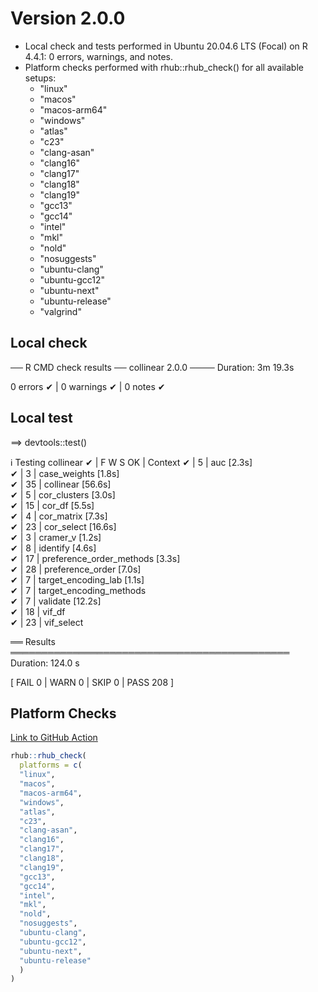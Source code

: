 # Version 2.0.0

  + Local check and tests performed in Ubuntu 20.04.6 LTS (Focal) on R 4.4.1: 0 errors, warnings, and notes.
  + Platform checks performed with rhub::rhub_check() for all available setups:
    + "linux"
    + "macos"
    + "macos-arm64"
    + "windows"
    + "atlas"
    + "c23"
    + "clang-asan"
    + "clang16"
    + "clang17"
    + "clang18"
    + "clang19"
    + "gcc13"
    + "gcc14"
    + "intel"
    + "mkl"
    + "nold"
    + "nosuggests"
    + "ubuntu-clang"
    + "ubuntu-gcc12"
    + "ubuntu-next"
    + "ubuntu-release"
    + "valgrind"

## Local check

── R CMD check results ── collinear 2.0.0 ────
Duration: 3m 19.3s

0 errors ✔ | 0 warnings ✔ | 0 notes ✔

## Local test

==> devtools::test()

ℹ Testing collinear
✔ | F W  S  OK | Context
✔ |          5 | auc [2.3s]                             
✔ |          3 | case_weights [1.8s]                    
✔ |         35 | collinear [56.6s]                      
✔ |          5 | cor_clusters [3.0s]                    
✔ |         15 | cor_df [5.5s]                          
✔ |          4 | cor_matrix [7.3s]                      
✔ |         23 | cor_select [16.6s]                     
✔ |          3 | cramer_v [1.2s]                        
✔ |          8 | identify [4.6s]                        
✔ |         17 | preference_order_methods [3.3s]        
✔ |         28 | preference_order [7.0s]                
✔ |          7 | target_encoding_lab [1.1s]             
✔ |          7 | target_encoding_methods                
✔ |          7 | validate [12.2s]                       
✔ |         18 | vif_df                                 
✔ |         23 | vif_select                             

══ Results ═════════════════════════════════════════════
Duration: 124.0 s

[ FAIL 0 | WARN 0 | SKIP 0 | PASS 208 ]


## Platform Checks

[Link to GitHub Action](https://github.com/BlasBenito/collinear/actions/runs/11738731004)

```r
rhub::rhub_check(
  platforms = c(
  "linux", 
  "macos", 
  "macos-arm64",
  "windows", 
  "atlas",
  "c23",
  "clang-asan",
  "clang16",
  "clang17",
  "clang18",
  "clang19",
  "gcc13",
  "gcc14",
  "intel",
  "mkl",
  "nold",
  "nosuggests",
  "ubuntu-clang",
  "ubuntu-gcc12",
  "ubuntu-next", 
  "ubuntu-release"
  )
)
```




